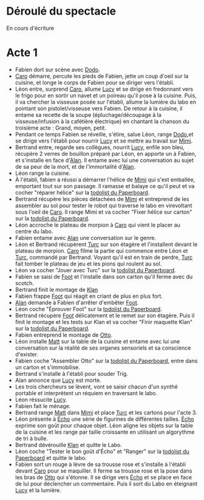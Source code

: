 Déroulé du spectacle
===================
En cours d'écriture

# Acte 1

- Fabien dort sur scène avec [Dodo](../robots/dodo.md).
- [Caro](../robots/caro.md) démarre, percute les pieds de Fabien, jette un coup d'oeil sur la cuisine, et longe le corps de Fabien pour se diriger vers l'établi.
- Léon entre, surprend [Caro](../robots/caro.md), allume [Lucy](../robots/lucy.md) et se dirige en fredonnant vers le frigo pour en sortir un navet et un poireau qu'il pose à la cuisine. Puis, il va chercher la visseuse posée sur l'établi, allume la lumière du labo en pointant son pistolet/visseuse vers Fabien. De retour à la cuisine, il entame sa recette de la soupe (épluchage/découpage à la visseuse/infusion à la cafétière électrique) en chantant la chanson du troisième acte : Grand, moyen, petit.
- Pendant ce temps Fabien se réveille, s'étire, salue Léon, range [Dodo](../robots/dodo.md),et se dirige vers l'établi pour nourrir [Lucy](../robots/lucy.md) et se mettre au travail sur [Mimi](../robots/mimi.md).
- Bertrand entre, regarde ses collègues, nourrit [Lucy](../robots/lucy.md), enfile son bleu, récupère 2 verres de bouillon préparé par Léon, en apporte un à Fabien, et s'installe en face d'[Alan](../robots/alan.md). Il entame avec lui une conversation au sujet de sa peur de la mort, et de l'immortalité d'[Alan](../robots/alan.md).
- Léon range la cuisine.
- À l'établi, fabien a réussi a démarrer l'hélice de [Mimi](../robots/mimi.md) qui s'est emballée, emportant tout sur son passage. Il ramasse et balaye ce qu'il peut et va cocher "réparer hélice" sur la [todolist du Paperboard](../scenes/todolist-du-paperboard.md).
- Bertrand récupère les pièces détachées de [Mimi](../robots/mimi.md) et entreprend de les assembler au sol pour tester le robot qui traverse le labo en virevoltant sous l'oeil de [Caro](../robots/caro.md). Il range Mimi et va cocher "Fixer hélice sur carton" sur la [todolist du Paperboard](../scenes/todolist-du-paperboard.md).
- Léon accroche le plateau de morpion à [Caro](../robots/caro.md) qui vient le placer au centre du labo.
- Fabien entame avec [Alan](../robots/alan.md) une conversation sur le genre.
- Léon et Bertrand récupèrent [Turc](../robots/turc.md) sur son étagère et l'installent devant le plateau de morpion. [Caro](../robots/caro.md) filme la partie qui commence entre Léon et [Turc](../robots/turc.md), commandé par Bertrand. Voyant qu'il est en train de perdre, [Turc](../robots/turc.md) fait tomber le plateau de jeu et les pions qui roulent au sol.
- Léon va cocher "Jouer avec Turc" sur la [todolist du Paperboard](../scenes/todolist-du-paperboard.md).
- Fabien se saisi de [Foot](../robots/foot.md) et l'installe dans son carton qu'il ferme avec du scotch.
- Bertrand finit le montage de [Klan](../robots/klan.md)
- Fabien frappe [Foot](../robots/foot.md) qui réagit en criant de plus en plus fort.
- [Alan](../robots/alan.md) demande à Fabien d'arrêter d'embêter [Foot](../robots/foot.md).
- Léon coche "Éprouver Foot" sur la [todolist du Paperboard](../scenes/todolist-du-paperboard.md).
- Bertrand récupère [Foot](../robots/foot.md) délicatement et le remet sur son étagère. Puis il finit le montage et les tests sur Klan et va cocher "Finir maquette Klan" sur la [todolist du Paperboard](../scenes/todolist-du-paperboard.md).
- Fabien entreprend le montage de [Otto](../robots/otto.md).
- Léon installe [Matt](../robots/matt.md) sur la table de la cuisine et entame avec lui une conversation sur la réalité de ses organes sensoriels et sa conscience d'exister.
- Fabien coche "Assembler Otto" sur la [todolist du Paperboard](../scenes/todolist-du-paperboard.md), entre dans un carton et s'immobilise.
- Bertrand s'installe à l'établi pour souder Trig.
- Alan annonce que [Lucy](../robots/lucy.md) est morte.
- Les trois chercheurs se lèvent, vont se saisir chacun d'un synthé portable et interprètent un réquiem en traversant le labo.
- Léon réssucite [Lucy](../robots/lucy.md).
- Fabien fait le ménage.
- Bertrand range [Matt](../robots/matt.md) dans [Mimi](../robots/mimi.md) et place [Turc](../robots/turc.md) et les cartons pour l'acte 3.
- Léon présente à [Écho](../robots/echo.md) une série de figurines de différentes tailles. [Écho](../robots/echo.md) exprime son goût pour chaque objet. Léon aligne les objets sur la table de la cuisine et les range par taille croissante en utilisant un algorythme de tri à bulle.
- Bertrand dévérouille [Klan](../robots/klan.md) et quitte le Labo.
- Léon coche "Tester le bon goût d'Écho" et "Ranger" sur la [todolist du Paperboard](../scenes/todolist-du-paperboard.md) et quitte le labo.
- Fabien sort un rouge à lèvre de sa trousse rose et s'installe à l'établi devant [Caro](../robots/caro.md) pour se maquiller. Il ferme sa trousse rose et la pose dans les bras de [Otto](../robots/otto.md) qui s'étonne. Il se dirige vers
[Écho](../robots/echo.md) et se place en face de lui pour déclencher un commentaire. Puis il sort du Labo en éteignant [Lucy](../robots/lucy.md) et la lumière.
